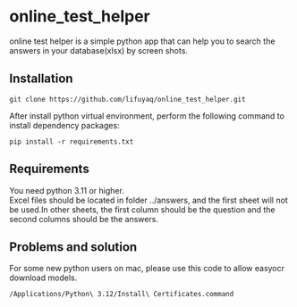 # online_test_helper

online test helper is a simple python app that can help 
you to search the answers in your database(xlsx) by screen shots.

## Installation
```
git clone https://github.com/lifuyaq/online_test_helper.git
```

After install python virtual environment, perform the following command to
install dependency packages:

```
pip install -r requirements.txt
```

## Requirements
You need python 3.11 or higher.  
Excel files should be located in folder ../answers, and the first 
sheet will not be used.In other sheets, the first column should be 
the question and the second columns should be the answers. 


## Problems and solution
For some new python users on mac, please use this code to allow 
easyocr download models.

```
/Applications/Python\ 3.12/Install\ Certificates.command
```


